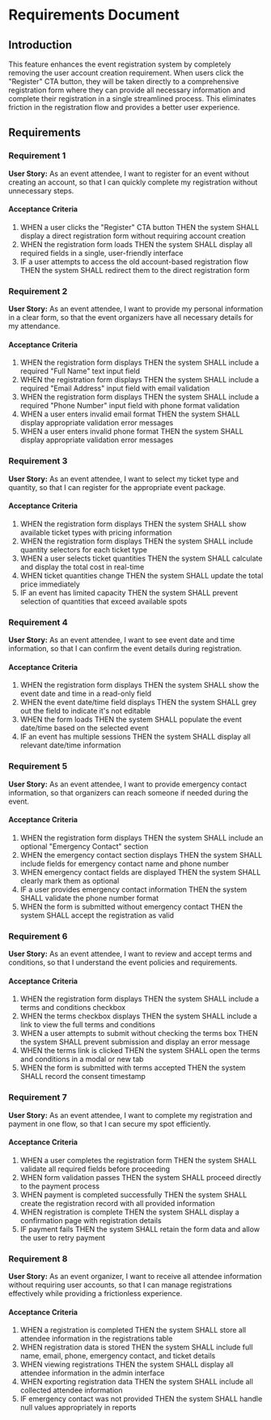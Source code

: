 # Requirements Document

## Introduction

This feature enhances the event registration system by completely removing the user account creation requirement. When users click the "Register" CTA button, they will be taken directly to a comprehensive registration form where they can provide all necessary information and complete their registration in a single streamlined process. This eliminates friction in the registration flow and provides a better user experience.

## Requirements

### Requirement 1

**User Story:** As an event attendee, I want to register for an event without creating an account, so that I can quickly complete my registration without unnecessary steps.

#### Acceptance Criteria

1. WHEN a user clicks the "Register" CTA button THEN the system SHALL display a direct registration form without requiring account creation
2. WHEN the registration form loads THEN the system SHALL display all required fields in a single, user-friendly interface
3. IF a user attempts to access the old account-based registration flow THEN the system SHALL redirect them to the direct registration form

### Requirement 2

**User Story:** As an event attendee, I want to provide my personal information in a clear form, so that the event organizers have all necessary details for my attendance.

#### Acceptance Criteria

1. WHEN the registration form displays THEN the system SHALL include a required "Full Name" text input field
2. WHEN the registration form displays THEN the system SHALL include a required "Email Address" input field with email validation
3. WHEN the registration form displays THEN the system SHALL include a required "Phone Number" input field with phone format validation
4. WHEN a user enters invalid email format THEN the system SHALL display appropriate validation error messages
5. WHEN a user enters invalid phone format THEN the system SHALL display appropriate validation error messages

### Requirement 3

**User Story:** As an event attendee, I want to select my ticket type and quantity, so that I can register for the appropriate event package.

#### Acceptance Criteria

1. WHEN the registration form displays THEN the system SHALL show available ticket types with pricing information
2. WHEN the registration form displays THEN the system SHALL include quantity selectors for each ticket type
3. WHEN a user selects ticket quantities THEN the system SHALL calculate and display the total cost in real-time
4. WHEN ticket quantities change THEN the system SHALL update the total price immediately
5. IF an event has limited capacity THEN the system SHALL prevent selection of quantities that exceed available spots

### Requirement 4

**User Story:** As an event attendee, I want to see event date and time information, so that I can confirm the event details during registration.

#### Acceptance Criteria

1. WHEN the registration form displays THEN the system SHALL show the event date and time in a read-only field
2. WHEN the event date/time field displays THEN the system SHALL grey out the field to indicate it's not editable
3. WHEN the form loads THEN the system SHALL populate the event date/time based on the selected event
4. IF an event has multiple sessions THEN the system SHALL display all relevant date/time information

### Requirement 5

**User Story:** As an event attendee, I want to provide emergency contact information, so that organizers can reach someone if needed during the event.

#### Acceptance Criteria

1. WHEN the registration form displays THEN the system SHALL include an optional "Emergency Contact" section
2. WHEN the emergency contact section displays THEN the system SHALL include fields for emergency contact name and phone number
3. WHEN emergency contact fields are displayed THEN the system SHALL clearly mark them as optional
4. IF a user provides emergency contact information THEN the system SHALL validate the phone number format
5. WHEN the form is submitted without emergency contact THEN the system SHALL accept the registration as valid

### Requirement 6

**User Story:** As an event attendee, I want to review and accept terms and conditions, so that I understand the event policies and requirements.

#### Acceptance Criteria

1. WHEN the registration form displays THEN the system SHALL include a terms and conditions checkbox
2. WHEN the terms checkbox displays THEN the system SHALL include a link to view the full terms and conditions
3. WHEN a user attempts to submit without checking the terms box THEN the system SHALL prevent submission and display an error message
4. WHEN the terms link is clicked THEN the system SHALL open the terms and conditions in a modal or new tab
5. WHEN the form is submitted with terms accepted THEN the system SHALL record the consent timestamp

### Requirement 7

**User Story:** As an event attendee, I want to complete my registration and payment in one flow, so that I can secure my spot efficiently.

#### Acceptance Criteria

1. WHEN a user completes the registration form THEN the system SHALL validate all required fields before proceeding
2. WHEN form validation passes THEN the system SHALL proceed directly to the payment process
3. WHEN payment is completed successfully THEN the system SHALL create the registration record with all provided information
4. WHEN registration is complete THEN the system SHALL display a confirmation page with registration details
5. IF payment fails THEN the system SHALL retain the form data and allow the user to retry payment

### Requirement 8

**User Story:** As an event organizer, I want to receive all attendee information without requiring user accounts, so that I can manage registrations effectively while providing a frictionless experience.

#### Acceptance Criteria

1. WHEN a registration is completed THEN the system SHALL store all attendee information in the registrations table
2. WHEN registration data is stored THEN the system SHALL include full name, email, phone, emergency contact, and ticket details
3. WHEN viewing registrations THEN the system SHALL display all attendee information in the admin interface
4. WHEN exporting registration data THEN the system SHALL include all collected attendee information
5. IF emergency contact was not provided THEN the system SHALL handle null values appropriately in reports
